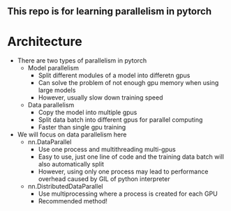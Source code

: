 ## This repo is for learning parallelism in pytorch
# Architecture
+ There are two types of parallelism in pytorch
    + Model parallelism
        + Split different modules of a model into differetn gpus
        + Can solve the problem of not enough gpu memory when using large models
        + However, usually slow down training speed
    + Data parallelism
        + Copy the model into multiple gpus 
        + Split data batch into different gpus for parallel computing
        + Faster than single gpu training
+ We will focus on data parallelism here 
    + nn.DataParallel
        + Use one process and multithreading multi-gpus
        + Easy to use, just one line of code and the training data batch will also automatically split
        + However, using only one process may lead to performance overhead caused by GIL of python interpreter
    + nn.DistributedDataParallel
        + Use multiprocessing where a process is created for each GPU
        + Recommended method!
